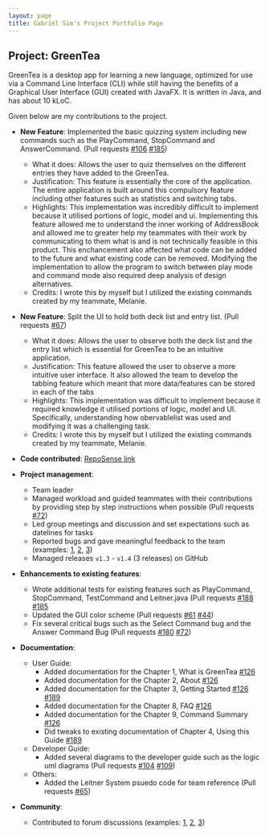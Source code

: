 ```yaml
---
layout: page
title: Gabriel Sim's Project Portfolio Page
---
```


## Project: GreenTea

GreenTea is a desktop app for learning a new language, optimized for use via a Command Line Interface (CLI)
while still having the benefits of a Graphical User Interface (GUI) created with JavaFX.
It is written in Java, and has about 10 kLoC.

Given below are my contributions to the project.

* **New Feature**: Implemented the basic quizzing system including new commands such as the PlayCommand, StopCommand and AnswerCommand.
(Pull requests [\#106](https://github.com/AY2021S1-CS2103T-T09-4/tp/pull/106) [\#185](https://github.com/AY2021S1-CS2103T-T09-4/tp/pull/185))
  * What it does: Allows the user to quiz themselves on the different entries they have added to the GreenTea.
  * Justification: This feature is essentially the core of the application. The entire application is built around this compulsory feature including other features such as
  statistics and switching tabs.
  * Highlights: This implementation was incredibly difficult to implement because it utilised portions of logic, model and ui. Implementing this feature allowed
  me to understand the inner working of AddressBook and allowed me to greater help my teammates with their work by communicating to them what is and is not technically
  feasible in this product. This enchancement also affected what code can be added to the future and what existing code can be removed. Modifying the implementation to
  allow the program to switch between play mode and command mode also required deep analysis of design alternatives.
  * Credits: I wrote this by myself but I utilized the existing commands created by my teammate, Melanie.

* **New Feature**: Split the UI to hold both deck list and entry list. (Pull requests [\#67](https://github.com/AY2021S1-CS2103T-T09-4/tp/pull/67))
  * What it does: Allows the user to observe both the deck list and the entry list which is essential for GreenTea to be an intuitive application.
  * Justification: This feature allowed the user to observe a more intuitive user interface. It also allowed the team to develop  the tabbing feature which meant
  that more data/features can be stored in each of the tabs
  * Highlights: This implementation was difficult to implement because it required knowledge it utilised portions of logic, model and UI. Specifically, understanding how
  obervablelist was used and modifying it was a challenging task.
  * Credits: I wrote this by myself but I utilized the existing commands created by my teammate, Melanie.

* **Code contributed**: [RepoSense link](https://nus-cs2103-ay2021s1.github.io/tp-dashboard/#breakdown=true&search=&sort=groupTitle&sortWithin=title&since=2020-08-14&timeframe=commit&mergegroup=&groupSelect=groupByRepos&checkedFileTypes=docs~functional-code~test-code~other&tabOpen=true&zFR=false&tabType=authorship&tabAuthor=gabrielsimbingyang&tabRepo=AY2021S1-CS2103T-T09-4%2Ftp%5Bmaster%5D&authorshipIsMergeGroup=false&authorshipFileTypes=docs~functional-code~test-code~other)

* **Project management**:
  * Team leader
  * Managed workload and guided teammates with their contributions by providing step by step instructions when possible
    (Pull requests [\#72](https://github.com/AY2021S1-CS2103T-T09-4/tp/pull/72))
  * Led group meetings and discussion and set expectations such as datelines for tasks
  * Reported bugs and gave meaningful feedback to the team
    (examples: [1](https://github.com/AY2021S1-CS2103T-T09-4/tp/issues/183), [2](https://github.com/AY2021S1-CS2103T-T09-4/tp/issues/40), [3](https://github.com/AY2021S1-CS2103T-T09-4/tp/issues/38))
  * Managed releases `v1.3` - `v1.4` (3 releases) on GitHub

* **Enhancements to existing features**:
  * Wrote additional tests for existing features such as PlayCommand, StopCommand, TestCommand and Leitner.java
  (Pull requests [\#188](https://github.com/AY2021S1-CS2103T-T09-4/tp/pull/188) [\#185](https://github.com/AY2021S1-CS2103T-T09-4/tp/pull/185)
  * Updated the GUI color scheme
  (Pull requests [\#61](https://github.com/AY2021S1-CS2103T-T09-4/tp/pull/61) [\#44](https://github.com/AY2021S1-CS2103T-T09-4/tp/pull/44))
  * Fix several critical bugs such as the Select Command bug and the Answer Command Bug
  (Pull requests [\#180](https://github.com/AY2021S1-CS2103T-T09-4/tp/pull/180) [\#72](https://github.com/AY2021S1-CS2103T-T09-4/tp/pull/72))

* **Documentation**:
  * User Guide:
    * Added documentation for the Chapter 1, What is GreenTea [\#126](https://github.com/AY2021S1-CS2103T-T09-4/tp/pull/126)
    * Added documentation for the Chapter 2, About [\#126](https://github.com/AY2021S1-CS2103T-T09-4/tp/pull/126)
    * Added documentation for the Chapter 3, Getting Started [\#126](https://github.com/AY2021S1-CS2103T-T09-4/tp/pull/126) [\#189](https://github.com/AY2021S1-CS2103T-T09-4/tp/pull/189)
    * Added documentation for the Chapter 8, FAQ  [\#126](https://github.com/AY2021S1-CS2103T-T09-4/tp/pull/126)
    * Added documentation for the Chapter 9, Command Summary  [\#126](https://github.com/AY2021S1-CS2103T-T09-4/tp/pull/126)
    * Did tweaks to existing documentation of Chapter 4, Using this Guide [\#189](https://github.com/AY2021S1-CS2103T-T09-4/tp/pull/189)
  * Developer Guide:
    * Added several diagrams to the developer guide such as the logic uml diagrams
    (Pull requests [\#104](https://github.com/AY2021S1-CS2103T-T09-4/tp/pull/104) [\#109](https://github.com/AY2021S1-CS2103T-T09-4/tp/pull/109))
  * Others:
    * Added the Leitner System psuedo code for team reference
    (Pull requests [\#65](https://github.com/AY2021S1-CS2103T-T09-4/tp/pull/65))


* **Community**:
  * Contributed to forum discussions (examples: [1](https://github.com/nus-cs2103-AY2021S1/forum/issues/291), [2](https://github.com/nus-cs2103-AY2021S1/forum/issues/137), [3](https://github.com/nus-cs2103-AY2021S1/forum/issues/384))
